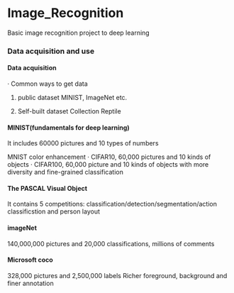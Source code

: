 # Image_Recognition
Basic image recognition project to deep learning

### Data acquisition and use

#### Data acquisition

· Common ways to get data
1. public dataset
   MINIST, ImageNet etc.
   
2. Self-built dataset
  Collection
  Reptile
  
 #### MINIST(fundamentals for deep learning)
 It includes 60000 pictures and 10 types of numbers
 
 MNIST color enhancement
 · CIFAR10, 60,000 pictures and 10 kinds of objects
 · CIFAR100, 60,000 picture and 10 kinds of objects with more diversity and fine-grained classification
 
#### The PASCAL Visual Object
It contains 5 competitions: classification/detection/segmentation/action classificstion and person layout

#### imageNet
140,000,000 pictures and 20,000 classifications, millions of comments

#### Microsoft coco
328,000 pictures and 2,500,000 labels
Richer foreground, background and finer annotation

